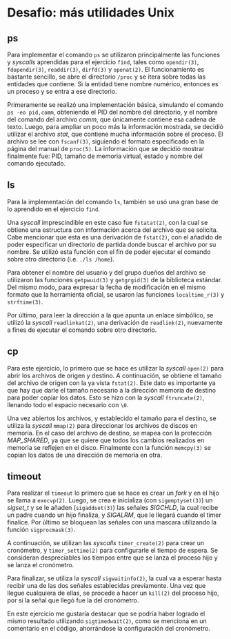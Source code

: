 # Desafio: más utilidades Unix

## ps

Para implementar el comando `ps` se utilizaron principalmente las funciones y _syscalls_ aprendidas para el ejercicio `find`, tales como `opendir(3)`, `fdopendir(3)`, `readdir(3)`, `dirfd(3)` y `openat(2)`. El funcionamiento es bastante sencillo, se abre el directorio `/proc` y se itera sobre todas las entidades que contiene. Si la entidad tiene nombre numérico, entonces es un proceso y se entra a ese directorio.

Primeramente se realizó una implementación básica, simulando el comando `ps -eo pid,comm`, obteniendo el PID del nombre del directorio, y el nombre del comando del archivo _comm_, que únicamente contiene esa cadena de texto. Luego, para ampliar un poco más la información mostrada, se decidió utilizar el archivo _stat_, que contiene mucha información sobre el proceso. El archivo se lee con `fscanf(3)`, siguiendo el formato especificado en la página del manual de `proc(5)`. La información que se decidió mostrar finalmente fue: PID, tamaño de memoria virtual, estado y nombre del comando ejecutado.

## ls

Para la implementación del comando `ls`, también se usó una gran base de lo aprendido en el ejercicio `find`.

Una _syscall_ imprescindible en este caso fue `fstatat(2)`, con la cual se obtiene una estructura con información acerca del archivo que se solicita. Cabe mencionar que esta es una derivación de `fstat(2)`, con el añadido de poder especificar un directorio de partida donde buscar el archivo por su nombre. Se utilizó esta función con el fin de poder ejecutar el comando sobre otro directorio (i.e. `./ls /home`).

Para obtener el nombre del usuario y del grupo dueños del archivo se utilizaron las funciones `getpwuid(3)` y `getgrgid(3)` de la biblioteca estándar. Del mismo modo, para expresar la fecha de modificación en el mismo formato que la herramienta oficial, se usaron las funciones `localtime_r(3)` y `strftime(3)`.

Por último, para leer la dirección a la que apunta un enlace simbólico, se utilizó la _syscall_ `readlinkat(2)`, una derivación de `readlink(2)`, nuevamente a fines de ejecutar el comando sobre otro directorio.

## cp

Para este ejercicio, lo primero que se hace es utilizar la _syscall_ `open(2)` para abrir los archivos de origen y destino. A continuación, se obtiene el tamaño del archivo de origen con la ya vista `fstat(2)`. Este dato es importante ya que hay que darle el tamaño necesario a la dirección memoria de destino para poder copiar los datos. Esto se hizo con la _syscall_ `ftruncate(2)`, llenando todo el espacio necesario con `\0`.

Una vez abiertos los archivos, y establecido el tamaño para el destino, se utiliza la _syscall_ `mmap(2)` para direccionar los archivos de discos en memoria. En el caso del archivo de destino, se mapea con la protección _MAP_SHARED_, ya que se quiere que todos los cambios realizados en memoria se reflejen en el disco. Finalmente con la función `memcpy(3)` se copian los datos de una dirección de memoria en otra.

## timeout

Para realizar el `timeout` lo primero que se hace es crear un _fork_ y en el hijo se llama a `execvp(2)`. Luego, se crea e inicializa (con `sigemptyset(3)`) un _sigset\_t_ y se le añaden (`sigaddset(3)`) las señales _SIGCHLD_, la cual recibe un padre cuando un hijo finaliza, y _SIGALRM_, que le llegará cuando el timer finalice. Por último se bloquean las señales con una mascara utilizando la función `sigprocmask(3)`.

A continuación, se utilizan las _syscalls_ `timer_create(2)` para crear un cronómetro, y `timer_settime(2)` para configurarle el tiempo de espera. Se consideran despreciables los tiempos entre que se lanza el proceso hijo y se lanza el cronómetro.

Para finalizar, se utiliza la _syscall_ `sigwaitinfo(2)`, la cual va a esperar hasta recibir una de las dos señales establecidas previamente. Una vez que llegue cualquiera de ellas, se procede a hacer un `kill(2)` del proceso hijo, por si la señal que llegó fue la del cronómetro.

En este ejercicio me gustaría destacar que se podría haber logrado el mismo resultado utilizando `sigtimedwait(2)`, como se menciona en un comentario en el código, ahorrándose la configuración del cronómetro.